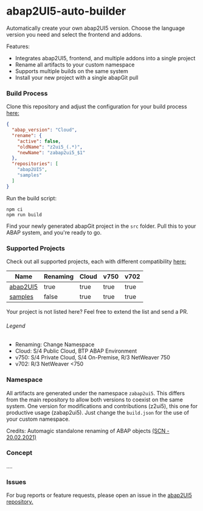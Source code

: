 # abap2UI5-auto-builder

Automatically create your own abap2UI5 version. Choose the language version you need and select the frontend and addons.

Features:
* Integrates abap2UI5, frontend, and multiple addons into a single project
* Rename all artifacts to your custom namespace
* Supports multiple builds on the same system
* Install your new project with a single abapGit pull

### Build Process
Clone this repository and adjust the configuration for your build process [here:](https://github.com/abap2UI5/builder/blob/main/build.json)
```json
{
  "abap_version": "Cloud",
  "rename": {
    "active": false,
    "oldName": "z2ui5_(.*)",
    "newName": "zabap2ui5_$1"
  },
  "repositories": [
    "abap2UI5",
    "samples"
  ]
}
```
Run the build script:
```
npm ci
npm run build
```
Find your newly generated abapGit project in the `src` folder. Pull this to your ABAP system, and you're ready to go.

### Supported Projects
Check out all supported projects, each with different compatibility [here:](https://github.com/abap2UI5/builder/blob/main/setup/config-repos.jsonc)

| Name      | Renaming | Cloud | v750 | v702 |
|-----------|----------|--------------|-------------|-------------|
| [abap2UI5](https://github.com/abap2UI5/abap2UI5) | true     | true         | true        | true         |
| [samples](https://github.com/abap2UI5/samples)   | false    | true        | true    | true         |

Your project is not listed here? Feel free to extend the list and send a PR.

###### Legend
* Renaming: Change Namespace
* Cloud: S/4 Public Cloud, BTP ABAP Environment
* v750: S/4 Private Cloud, S/4 On-Premise, R/3 NetWeaver 750
* v702: R/3 NetWeaver <750

### Namespace
All artifacts are generated under the namespace `zabap2ui5`. This differs from the main repository to allow both versions to coexist on the same system. One version for modifications and contributions (z2ui5), this one for productive usage (zabap2ui5). Just change the `build.json` for the use of your custom namespace.

Credits: Automagic standalone renaming of ABAP objects [(SCN - 20.02.2021)](https://community.sap.com/t5/application-development-blog-posts/automagic-standalone-renaming-of-abap-objects/ba-p/13499851)

### Concept
....

### Issues
For bug reports or feature requests, please open an issue in the [abap2UI5 repository.](https://github.com/abap2UI5/abap2UI5/issues)
